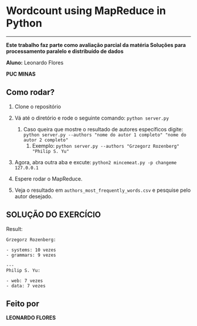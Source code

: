# Wordcount using MapReduce in Python
------

**Este trabalho faz parte como avaliação parcial da matéria Soluções para processamento paralelo e distribuído de dados**

**Aluno:** Leonardo Flores

**PUC MINAS**

## Como rodar?

1. Clone o repositório
2. Vá até o diretório e rode o seguinte comando:
    `python server.py`
    1. Caso queira que mostre o resultado de autores específicos digite:
    `python server.py --authors "nome do autor 1 completo" "nome do autor 2 completo"`
        1. Exemplo: `python server.py --authors "Grzegorz Rozenberg" "Philip S. Yu"`
    
3. Agora, abra outra aba e excute:
    `python2 mincemeat.py -p changeme 127.0.0.1`
4. Espere rodar o MapReduce.
5. Veja o resultado em `authors_most_frequently_words.csv` e pesquise pelo autor desejado.


## SOLUÇÃO DO EXERCÍCIO

Result:
```
Grzegorz Rozenberg: 

- systems: 10 vezes
- grammars: 9 vezes

---
Philip S. Yu:

- web: 7 vezes
- data: 7 vezes
```

## Feito por

**LEONARDO FLORES**